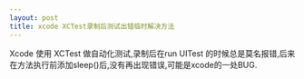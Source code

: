 ```yaml
---
layout: post
title: xcode XCTest录制后测试出错临时解决方法
---
```


Xcode 使用 XCTest 做自动化测试,录制后在run UITest 的时候总是莫名报错,后来在方法执行前添加sleep()后,没有再出现错误,可能是xcode的一处BUG.
